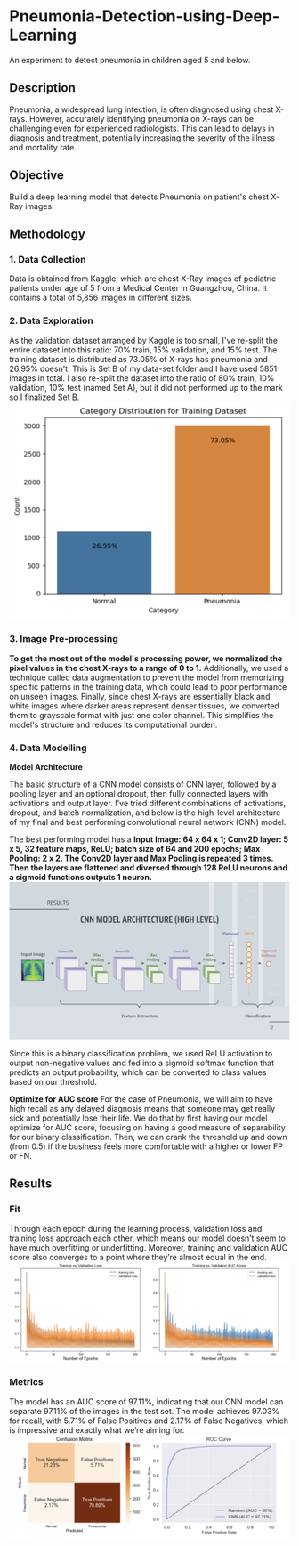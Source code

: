 # Pneumonia-Detection-using-Deep-Learning
 An experiment to detect pneumonia in children aged 5 and below.
## Description
Pneumonia, a widespread lung infection, is often diagnosed using chest X-rays. However, accurately identifying pneumonia on X-rays can be challenging even for experienced radiologists. This can lead to delays in diagnosis and treatment, potentially increasing the severity of the illness and mortality rate.

## Objective 
Build a deep learning model that detects Pneumonia on patient's chest X-Ray images.

## Methodology
### 1. Data Collection
Data is obtained from Kaggle, which are chest X-Ray images of pediatric patients under age of 5 from a Medical Center in Guangzhou, China. It contains a total of 5,856 images in different sizes.

### 2. Data Exploration
As the validation dataset arranged by Kaggle is too small, I've re-split the entire dataset into this ratio: 70% train, 15% validation, and 15% test. The training dataset is distributed as 73.05% of X-rays has pneumonia and 26.95% doesn't. This is Set B of my data-set folder and I have used 5851 images in total. I also re-split the dataset into the ratio of 80% train, 10% validation, 10% test (named Set A), but it did not performed up to the mark so I finalized Set B.
![EDA](images/normal%20v%20pneumonia.png)

### 3. Image Pre-processing
**To get the most out of the model's processing power, we normalized the pixel values in the chest X-rays to a range of 0 to 1.** Additionally, we used a technique called data augmentation to prevent the model from memorizing specific patterns in the training data, which could lead to poor performance on unseen images. Finally, since chest X-rays are essentially black and white images where darker areas represent denser tissues, we converted them to grayscale format with just one color channel. This simplifies the model's structure and reduces its computational burden.

### 4. Data Modelling
**Model Architecture**

The basic structure of a CNN model consists of CNN layer, followed by a pooling layer and an optional dropout, then fully connected layers with activations and output layer. I've tried different combinations of activations, dropout, and batch normalization, and below is the high-level architecture of my final and best performing convolutional neural network (CNN) model. 

The best performing model has a 
**Input Image: 64 x 64 x 1;
Conv2D layer: 5 x 5, 32 feature maps, ReLU;
batch size of 64 and 200 epochs;
Max Pooling: 2 x 2.
The Conv2D layer and Max Pooling is repeated 3 times.
Then the layers are flattened and diversed through 128 ReLU neurons and a sigmoid functions outputs 1 neuron.**
![CNN MODEL ARCHITECTURE](images/cnn.png)


Since this is a binary classification problem, we used ReLU activation to output non-negative values and fed into a sigmoid softmax function that predicts an output probability, which can be converted to class values based on our threshold.

**Optimize for AUC score**
For the case of Pneumonia, we will aim to have high recall as any delayed diagnosis means that someone may get really sick and potentially lose their life. We do that by first having our model optimize for AUC score, focusing on having a good measure of separability for our binary classification. Then, we can crank the threshold up and down (from 0.5) if the business feels more comfortable with a higher or lower FP or FN.

## Results
### Fit
Through each epoch during the learning process, validation loss and training loss approach each other, which means our model doesn’t seem to have much overfitting or underfitting. Moreover, training and validation AUC score also converges to a point where they’re almost equal in the end.
![Fit](images/Fit.png)

### Metrics
The model has an AUC score of 97.11%, indicating that our CNN model can separate 97.11% of the images in the test set.
The model achieves 97.03% for recall, with 5.71% of False Positives and 2.17% of False Negatives, which is impressive and exactly what we’re aiming for.
![Metrics](images/ConfusionMatrix%20%26%20ROC%20Curve.png)

